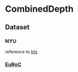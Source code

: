 # CombinedDepth

## Dataset

### NYU

reference to [bts](https://github.com/cogaplex-bts/bts)

### [EuRoC](https://projects.asl.ethz.ch/datasets/doku.php?id=kmavvisualinertialdatasets)
